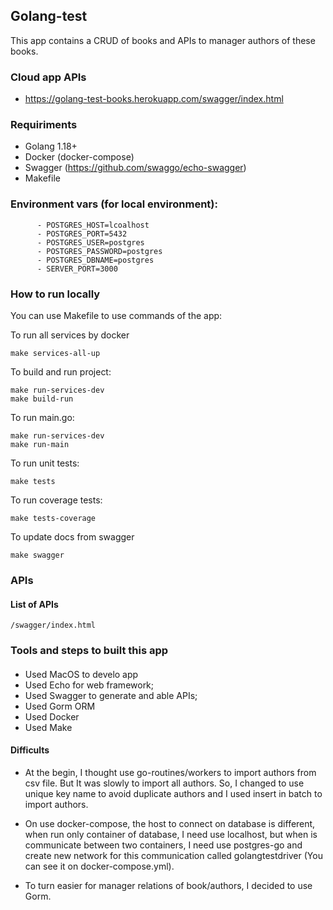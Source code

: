 ## Golang-test
This app contains a CRUD of books and APIs to manager authors of these books.

### Cloud app APIs
- https://golang-test-books.herokuapp.com/swagger/index.html

### Requiriments
- Golang 1.18+
- Docker (docker-compose)
- Swagger (https://github.com/swaggo/echo-swagger)
- Makefile

### Environment vars (for local environment):
```
      - POSTGRES_HOST=lcoalhost
      - POSTGRES_PORT=5432
      - POSTGRES_USER=postgres
      - POSTGRES_PASSWORD=postgres
      - POSTGRES_DBNAME=postgres
      - SERVER_PORT=3000
```

### How to run locally

You can use Makefile to use commands of the app:

To run all services by docker
```
make services-all-up
```

To build and run project:
```
make run-services-dev
make build-run
```

To run main.go:
```
make run-services-dev
make run-main
```

To run unit tests:
```
make tests
```

To run coverage tests:
```
make tests-coverage
```

To update docs from swagger
```
make swagger
```

### APIs
#### List of APIs
```
/swagger/index.html
```

### Tools and steps to built this app

####

- Used MacOS to develo app
- Used Echo for web framework;
- Used Swagger to generate and able APIs;
- Used Gorm ORM
- Used Docker
- Used Make

#### Difficults

- At the begin, I thought use go-routines/workers to import authors from csv file. But It was slowly to import all authors. So, I changed to use unique key name to avoid duplicate authors and I used insert in batch to import authors.

- On use docker-compose, the host to connect on database is different, when run only container of database, I need use localhost, but when is communicate between two containers, I need use postgres-go and create new network for this communication called golangtestdriver (You can see it on docker-compose.yml).

- To turn easier for manager relations of book/authors, I decided to use Gorm.